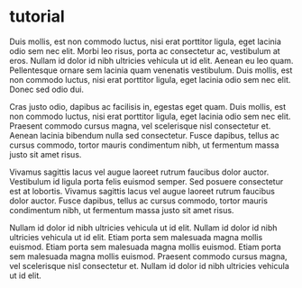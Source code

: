 # tutorial  

Duis mollis, est non commodo luctus, nisi erat porttitor ligula, eget lacinia odio sem nec elit. Morbi leo risus, porta ac consectetur ac, vestibulum at eros. Nullam id dolor id nibh ultricies vehicula ut id elit. Aenean eu leo quam. Pellentesque ornare sem lacinia quam venenatis vestibulum. Duis mollis, est non commodo luctus, nisi erat porttitor ligula, eget lacinia odio sem nec elit. Donec sed odio dui.

Cras justo odio, dapibus ac facilisis in, egestas eget quam. Duis mollis, est non commodo luctus, nisi erat porttitor ligula, eget lacinia odio sem nec elit. Praesent commodo cursus magna, vel scelerisque nisl consectetur et. Aenean lacinia bibendum nulla sed consectetur. Fusce dapibus, tellus ac cursus commodo, tortor mauris condimentum nibh, ut fermentum massa justo sit amet risus.

Vivamus sagittis lacus vel augue laoreet rutrum faucibus dolor auctor. Vestibulum id ligula porta felis euismod semper. Sed posuere consectetur est at lobortis. Vivamus sagittis lacus vel augue laoreet rutrum faucibus dolor auctor. Fusce dapibus, tellus ac cursus commodo, tortor mauris condimentum nibh, ut fermentum massa justo sit amet risus.

Nullam id dolor id nibh ultricies vehicula ut id elit. Nullam id dolor id nibh ultricies vehicula ut id elit. Etiam porta sem malesuada magna mollis euismod. Etiam porta sem malesuada magna mollis euismod. Etiam porta sem malesuada magna mollis euismod. Praesent commodo cursus magna, vel scelerisque nisl consectetur et. Nullam id dolor id nibh ultricies vehicula ut id elit.
